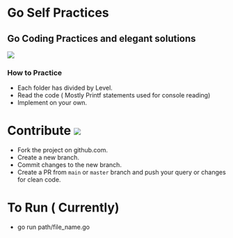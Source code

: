 # Go Self Practices 
## Go Coding Practices and elegant solutions

<img src=https://golang.org/doc/gopher/doc.png>



### How to Practice

 - Each folder has divided by Level. 
 - Read the code ( Mostly Printf statements used for console reading)
 - Implement on your own.


# Contribute <img src=https://golang.org/doc/gopher/talks.png>


 - Fork the project on github.com.
 - Create a new branch.
 - Commit changes to the new branch.
 - Create a PR from `main` or `master` branch and push your query or changes for clean code.


# To Run ( Currently) 
  - go run path/file_name.go
  

